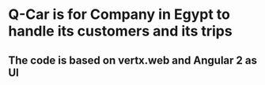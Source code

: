 # Q-Car is for Company in Egypt to handle its customers and its trips
## The code is based on vertx.web and Angular 2 as UI
